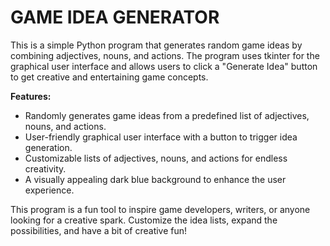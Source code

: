 # GAME IDEA GENERATOR


This is a simple Python program that generates random game ideas by combining adjectives, nouns, and actions. The program uses tkinter for the graphical user interface and allows users to click a "Generate Idea" button to get creative and entertaining game concepts.

**Features:**
- Randomly generates game ideas from a predefined list of adjectives, nouns, and actions.
- User-friendly graphical user interface with a button to trigger idea generation.
- Customizable lists of adjectives, nouns, and actions for endless creativity.
- A visually appealing dark blue background to enhance the user experience.

This program is a fun tool to inspire game developers, writers, or anyone looking for a creative spark. Customize the idea lists, expand the possibilities, and have a bit of creative fun!

